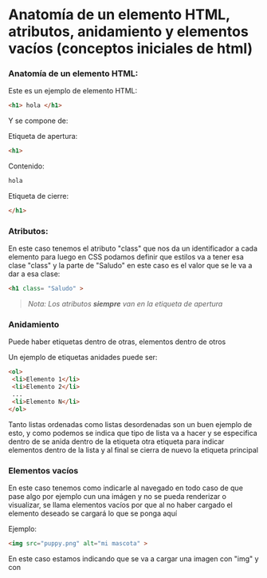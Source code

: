 # Anatomía de un elemento HTML, atributos, anidamiento y elementos vacíos (conceptos iniciales de html)


### Anatomía de un elemento HTML:

Este es un ejemplo de elemento HTML:
 ```html
 <h1> hola </h1> 
 ```

Y se compone de:

Etiqueta de apertura:
 ```html
 <h1> 
 ```

Contenido:
 ```html
 hola 
 ```

Etiqueta de cierre: 
 ```html
 </h1> 
 ```

### Atributos:
En este caso tenemos el atributo "class" que nos da un identificador a cada elemento para luego en CSS podamos definir que estilos va a tener esa clase "class" y la parte de "Saludo" en este caso es el valor que se le va a dar a esa clase:
 ```html
 <h1 class= "Saludo" > 
 ```
>*Nota: Los atributos **siempre** van en la etiqueta de apertura*

### Anidamiento

Puede haber etiquetas dentro de otras, elementos dentro de otros 

Un ejemplo de etiquetas anidades puede ser:

 ```html
<ol>
  <li>Elemento 1</li>
  <li>Elemento 2</li>
  ...
  <li>Elemento N</li>
</ol>
 ```

Tanto listas ordenadas como listas desordenadas son un buen ejemplo de esto, y como podemos se indica que tipo de lista va a hacer y se especifica dentro de se anida dentro de la etiqueta otra etiqueta para indicar elementos dentro de la lista y al final se cierra de nuevo la etiqueta principal

### Elementos vacíos

En este caso tenemos como indicarle al navegado en todo caso de que pase algo por ejemplo cun una imágen y no se pueda renderizar o visualizar, se llama elementos vacíos por que al no haber cargado el elemento deseado se cargará lo que se ponga aquí

Ejemplo:
 ```html
<img src="puppy.png" alt="mi mascota" > 
 ```
 
 En este caso estamos indicando que se va a cargar una imagen con "img" y con 
